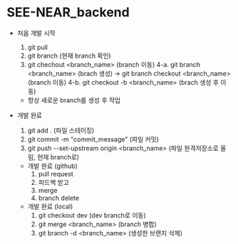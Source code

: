# SEE-NEAR_backend

- 처음 개발 시작
    1. git pull
    2. git branch (현재 branch 확인)
    3. git chechout <branch_name> (branch 이동)
    4-a. git branch <branch_name> (brach 생성) -> git branch checkout <branch_name> (branch 이동)
    4-b. git checkout -b <branch_name> (brach 생성 후 이동)
    - 항상 새로운 branch를 생성 후 작업

- 개발 완료
    1. git add . (파일 스테이징)
    2. git commit -m "commit_message" (파일 커밋)
    3. git push --set-upstream origin <branch_name> (파일 원격저장소로 올림, 현재 branch로)
    
    - 개발 완료 (github)
        1. pull request
        2. 피드백 받고
        3. merge
        4. branch delete
    - 개발 완료 (local)
        1. git checkout dev (dev branch로 이동)
        2. git merge <branch_name> (branch 병합)
        3. git branch -d <branch_name> (생성한 브랜치 삭제)
